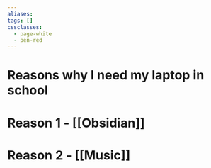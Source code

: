 ```yaml
---
aliases: 
tags: []
cssclasses:
  - page-white
  - pen-red
---
```

# Reasons why I need my laptop in school

# Reason 1 - [[Obsidian]]
# Reason 2 - [[Music]]